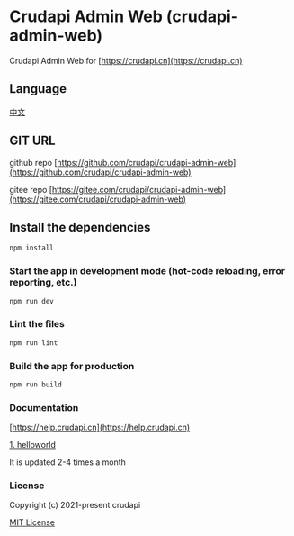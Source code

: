 # Crudapi Admin Web (crudapi-admin-web)

Crudapi Admin Web for [https://crudapi.cn](https://crudapi.cn)

## Language
[中文](README_CN.md)

## GIT URL
github repo
[https://github.com/crudapi/crudapi-admin-web](https://github.com/crudapi/crudapi-admin-web)

gitee repo
[https://gitee.com/crudapi/crudapi-admin-web](https://gitee.com/crudapi/crudapi-admin-web)

## Install the dependencies
```bash
npm install
```

### Start the app in development mode (hot-code reloading, error reporting, etc.)
```bash
npm run dev
```

### Lint the files
```bash
npm run lint
```

### Build the app for production
```bash
npm run build
```

### Documentation

[https://help.crudapi.cn](https://help.crudapi.cn)

[1. helloworld](https://help.crudapi.cn/crudapi-admin-web/helloworld.html)

It is updated 2-4 times a month

### License

Copyright (c) 2021-present crudapi

[MIT License](http://en.wikipedia.org/wiki/MIT_License)
